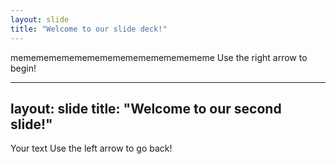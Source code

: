 ```yaml
---
layout: slide
title: "Welcome to our slide deck!"
---
```

memememememememememememememememe
Use the right arrow to begin!

---
layout: slide
title: "Welcome to our second slide!"
---
Your text
Use the left arrow to go back!
